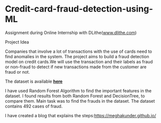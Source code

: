 # Credit-card-fraud-detection-using-ML
Assignment during Online Internship with DLithe(www.dlithe.com)

Project Idea

Companies that involve a lot of transactions with the use of cards need to find anomalies in the system. The project aims to build a fraud detection model on credit cards.We will use the transaction and their labels as fraud or non-fraud to detect if new transactions made from the customer are fraud or not.

The dataset is available <a href="https://www.kaggle.com/mlg-ulb/creditcardfraud"><b>here</b></a>

I have used Random Forest Algorithm to find the important features in the dataset. I found results from both Random Forest and DecisionTree, to compare them. Main task was to find the frauds in the dataset. The dataset contains 492 cases of fraud.

I have created a blog that explains the steps:https://meghakunder.github.io/
